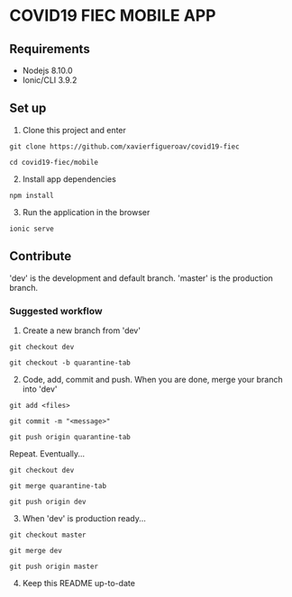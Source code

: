 # COVID19 FIEC MOBILE APP

## Requirements

- Nodejs 8.10.0
- Ionic/CLI 3.9.2

## Set up

1. Clone this project and enter

`git clone https://github.com/xavierfigueroav/covid19-fiec`

`cd covid19-fiec/mobile`

2. Install app dependencies

`npm install`

3. Run the application in the browser

`ionic serve`

## Contribute

'dev' is the development and default branch. 'master' is the production branch.

### Suggested workflow

1. Create a new branch from 'dev'

`git checkout dev`

`git checkout -b quarantine-tab`

2. Code, add, commit and push. When you are done, merge your branch into 'dev'

`git add <files>`

`git commit -m "<message>"`

`git push origin quarantine-tab`

Repeat. Eventually...

`git checkout dev`

`git merge quarantine-tab`

`git push origin dev`

3. When 'dev' is production ready...

`git checkout master`

`git merge dev`

`git push origin master`

4. Keep this README up-to-date
